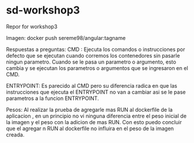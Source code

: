 # sd-workshop3
Repor for workshop3


Imagen:
docker push sereme98/angular:tagname

Respuestas a preguntas:
CMD : Ejecuta los comandos o instrucciones por defecto que se ejecutan cuando corremos los contenedores sin pasarle ningun parametro. Cuando se le pasa un parametro o argumento, esto cambia y se ejecutan los parametros o argumentos que se ingresaron en el CMD.

ENTRYPOINT: Es parecido al CMD pero su diferencia radica en que las instrucciones que ejecuta el ENTRYPOINT no van a cambiar asi se le pase parametros a la funcion ENTRYPOINT.


Pesos:
Al realizar la prueba de agregarle mas RUN al dockerfile de la aplicacion , en un principio no vi ninguna diferencia entre el peso inicial de la imagen y el peso con la adicion de mas RUN. Con esto puedo concluir que el agregar n RUN al dockerfile no influira en el peso de la imagen creada.

